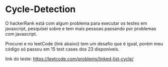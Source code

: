 # Cycle-Detection

O hackerRank está com algum problema para executar os testes em javascript, pesquisei sobre e tem mais pessoas passando por problemas com javascript.

Procurei e no leetCode (link abaixo) tem um desafio que é igual, porém meu código só passou em 15 test cases dos 23 disponíveis.

link do teste: https://leetcode.com/problems/linked-list-cycle/
